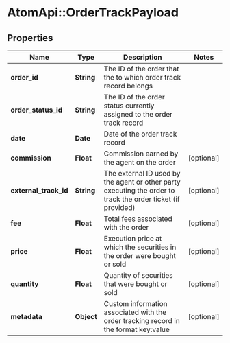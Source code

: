# AtomApi::OrderTrackPayload

## Properties
Name | Type | Description | Notes
------------ | ------------- | ------------- | -------------
**order_id** | **String** | The ID of the order that the to which order track record belongs | 
**order_status_id** | **String** | The ID of the order status currently assigned to the order track record | 
**date** | **Date** | Date of the order track record | 
**commission** | **Float** | Commission earned by the agent on the order | [optional] 
**external_track_id** | **String** | The external ID used by the agent or other party executing the order to track the order ticket (if provided) | [optional] 
**fee** | **Float** | Total fees associated with the order | [optional] 
**price** | **Float** | Execution price at which the securities in the order were bought or sold | [optional] 
**quantity** | **Float** | Quantity of securities that were bought or sold | [optional] 
**metadata** | **Object** | Custom information associated with the order tracking record in the format key:value | [optional] 


